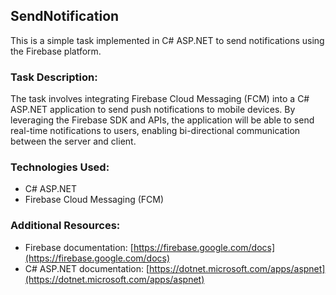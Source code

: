 ## SendNotification

This is a simple task implemented in C# ASP.NET to send notifications using the Firebase platform.

### Task Description:
The task involves integrating Firebase Cloud Messaging (FCM) into a C# ASP.NET application to send push notifications to mobile devices. By leveraging the Firebase SDK and APIs, the application will be able to send real-time notifications to users, enabling bi-directional communication between the server and client.

### Technologies Used:
- C# ASP.NET
- Firebase Cloud Messaging (FCM)

### Additional Resources:
- Firebase documentation: [https://firebase.google.com/docs](https://firebase.google.com/docs)
- C# ASP.NET documentation: [https://dotnet.microsoft.com/apps/aspnet](https://dotnet.microsoft.com/apps/aspnet)
